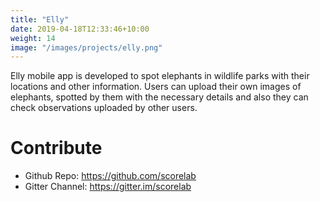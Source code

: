 ```yaml
---
title: "Elly"
date: 2019-04-18T12:33:46+10:00
weight: 14
image: "/images/projects/elly.png"
---
```

Elly mobile app is developed to spot elephants in wildlife parks with their locations and other information. Users can upload their own images of elephants, spotted by them with the necessary details and also they can check observations uploaded by other users.

# Contribute
- Github Repo: <https://github.com/scorelab>
- Gitter Channel: <https://gitter.im/scorelab>